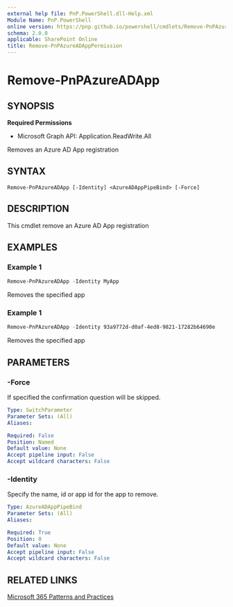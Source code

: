 ```yaml
---
external help file: PnP.PowerShell.dll-Help.xml
Module Name: PnP.PowerShell
online version: https://pnp.github.io/powershell/cmdlets/Remove-PnPAzureADApp.html
schema: 2.0.0
applicable: SharePoint Online
title: Remove-PnPAzureADAppPermission
---
```


# Remove-PnPAzureADApp

## SYNOPSIS

**Required Permissions**

  * Microsoft Graph API: Application.ReadWrite.All

Removes an Azure AD App registration

## SYNTAX

```
Remove-PnPAzureADApp [-Identity] <AzureADAppPipeBind> [-Force]
```

## DESCRIPTION
This cmdlet remove an Azure AD App registration

## EXAMPLES

### Example 1
```powershell
Remove-PnPAzureADApp -Identity MyApp
```

Removes the specified app

### Example 1
```powershell
Remove-PnPAzureADApp -Identity 93a9772d-d0af-4ed8-9821-17282b64690e
```

Removes the specified app

## PARAMETERS


### -Force
If specified the confirmation question will be skipped.

```yaml
Type: SwitchParameter
Parameter Sets: (All)
Aliases:

Required: False
Position: Named
Default value: None
Accept pipeline input: False
Accept wildcard characters: False
```

### -Identity
Specify the name, id or app id for the app to remove.

```yaml
Type: AzureADAppPipeBind
Parameter Sets: (All)
Aliases:

Required: True
Position: 0
Default value: None
Accept pipeline input: False
Accept wildcard characters: False
```

## RELATED LINKS

[Microsoft 365 Patterns and Practices](https://aka.ms/m365pnp)